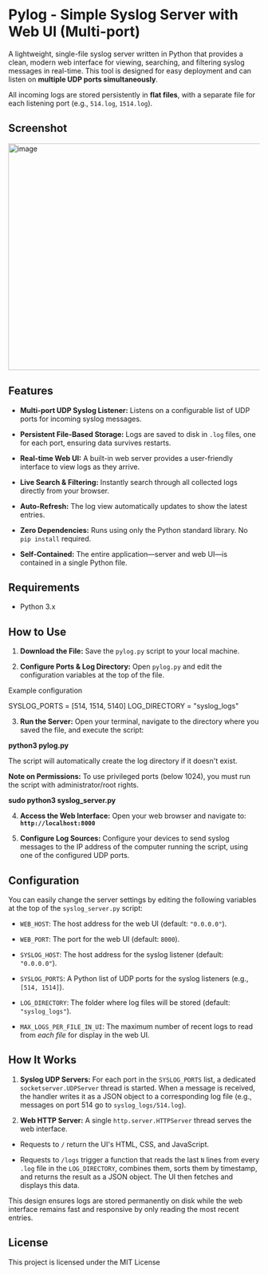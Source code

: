 # Pylog - Simple Syslog Server with Web UI (Multi-port)

A lightweight, single-file syslog server written in Python that provides a clean, modern web interface for viewing, searching, and filtering syslog messages in real-time. This tool is designed for easy deployment and can listen on **multiple UDP ports simultaneously**.

All incoming logs are stored persistently in **flat files**, with a separate file for each listening port (e.g., `514.log`, `1514.log`).

## Screenshot
<img width="1613" height="454" alt="image" src="https://github.com/user-attachments/assets/60d56236-a71c-4da8-ac69-269f770d8fd6" />


## Features

* **Multi-port UDP Syslog Listener:** Listens on a configurable list of UDP ports for incoming syslog messages.

* **Persistent File-Based Storage:** Logs are saved to disk in `.log` files, one for each port, ensuring data survives restarts.

* **Real-time Web UI:** A built-in web server provides a user-friendly interface to view logs as they arrive.

* **Live Search & Filtering:** Instantly search through all collected logs directly from your browser.

* **Auto-Refresh:** The log view automatically updates to show the latest entries.

* **Zero Dependencies:** Runs using only the Python standard library. No `pip install` required.

* **Self-Contained:** The entire application—server and web UI—is contained in a single Python file.

## Requirements

* Python 3.x

## How to Use

1. **Download the File:**
   Save the `pylog.py` script to your local machine.

2. **Configure Ports & Log Directory:**
   Open `pylog.py` and edit the configuration variables at the top of the file.



Example configuration

SYSLOG_PORTS = [514, 1514, 5140]
LOG_DIRECTORY = "syslog_logs"


3. **Run the Server:**
Open your terminal, navigate to the directory where you saved the file, and execute the script:



**python3 pylog.py**


The script will automatically create the log directory if it doesn't exist.

**Note on Permissions:** To use privileged ports (below 1024), you must run the script with administrator/root rights.



**sudo python3 syslog_server.py**


4. **Access the Web Interface:**
Open your web browser and navigate to:
**`http://localhost:8000`**

5. **Configure Log Sources:**
Configure your devices to send syslog messages to the IP address of the computer running the script, using one of the configured UDP ports.

## Configuration

You can easily change the server settings by editing the following variables at the top of the `syslog_server.py` script:

* `WEB_HOST`: The host address for the web UI (default: `"0.0.0.0"`).

* `WEB_PORT`: The port for the web UI (default: `8000`).

* `SYSLOG_HOST`: The host address for the syslog listener (default: `"0.0.0.0"`).

* `SYSLOG_PORTS`: A Python list of UDP ports for the syslog listeners (e.g., `[514, 1514]`).

* `LOG_DIRECTORY`: The folder where log files will be stored (default: `"syslog_logs"`).

* `MAX_LOGS_PER_FILE_IN_UI`: The maximum number of recent logs to read from *each file* for display in the web UI.

## How It Works

1. **Syslog UDP Servers:** For each port in the `SYSLOG_PORTS` list, a dedicated `socketserver.UDPServer` thread is started. When a message is received, the handler writes it as a JSON object to a corresponding log file (e.g., messages on port 514 go to `syslog_logs/514.log`).

2. **Web HTTP Server:** A single `http.server.HTTPServer` thread serves the web interface.

* Requests to `/` return the UI's HTML, CSS, and JavaScript.

* Requests to `/logs` trigger a function that reads the last `N` lines from every `.log` file in the `LOG_DIRECTORY`, combines them, sorts them by timestamp, and returns the result as a JSON object. The UI then fetches and displays this data.

This design ensures logs are stored permanently on disk while the web interface remains fast and responsive by only reading the most recent entries.

## License

This project is licensed under the MIT License
